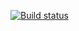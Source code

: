 [![Build status](https://ci.appveyor.com/api/projects/status/yj411s4bh6pcjjhj/branch/main?svg=true)](https://ci.appveyor.com/project/YuriShornikov/destructuring/branch/main)

